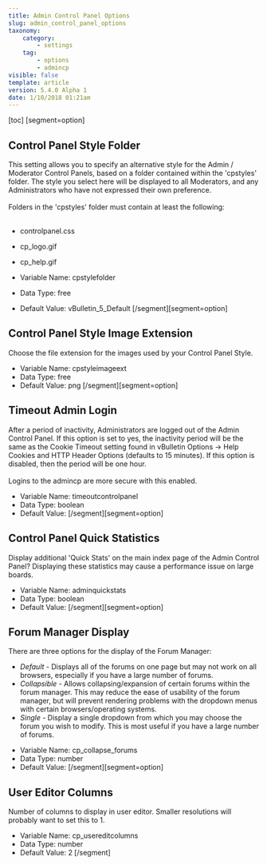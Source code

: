 ```yaml
---
title: Admin Control Panel Options
slug: admin_control_panel_options
taxonomy:
    category:
        - settings
    tag:
        - options
        - admincp
visible: false
template: article
version: 5.4.0 Alpha 1
date: 1/10/2018 01:21am
---
```


[toc]
[segment=option]

## Control Panel Style Folder
This setting allows you to specify an alternative style for the Admin / Moderator Control Panels, based on a folder contained within the 'cpstyles' folder. The style you select here will be displayed to all Moderators, and any Administrators who have not expressed their own preference.<br />
<br />
Folders in the 'cpstyles' folder must contain at least the following:<br />
<br />
- controlpanel.css<br />
- cp_logo.gif<br />
- cp_help.gif



- Variable Name: cpstylefolder
- Data Type: free
- Default Value: vBulletin_5_Default
[/segment][segment=option]

## Control Panel Style Image Extension
Choose the file extension for the images used by your Control Panel Style.



- Variable Name: cpstyleimageext
- Data Type: free
- Default Value: png
[/segment][segment=option]

## Timeout Admin Login
After a period of inactivity, Administrators are logged out of the Admin Control Panel.  If this option is set to yes, the inactivity period will be the same as the Cookie Timeout setting found in vBulletin Options -> Help Cookies and HTTP Header Options (defaults to 15 minutes).  If this option is disabled, then the period will be one hour.
<br /><br />Logins to the admincp are more secure with this enabled.



- Variable Name: timeoutcontrolpanel
- Data Type: boolean
- Default Value: 
[/segment][segment=option]

## Control Panel Quick Statistics
Display additional 'Quick Stats' on the main index page of the Admin Control Panel? Displaying these statistics may cause a performance issue on large boards.



- Variable Name: adminquickstats
- Data Type: boolean
- Default Value: 
[/segment][segment=option]

## Forum Manager Display
There are three options for the display of the Forum Manager:<br />
<ul>
	<li><span class="smallfont"><i>Default</i> - Displays all of the forums on one page but may not work on all browsers, especially if you have a large number of forums.</span></li>
	<li><span class="smallfont"><i>Collapsible</i> - Allows collapsing/expansion of certain forums within the forum manager.  This may reduce the ease of usability of the forum manager, but will prevent rendering problems with the dropdown menus with certain browsers/operating systems.</span></li>
	<li><span class="smallfont"><i>Single</i> - Display a single dropdown from which you may choose the forum you wish to modify. This is most useful if you have a large number of forums.</span></li>
</ul>



- Variable Name: cp_collapse_forums
- Data Type: number
- Default Value: 
[/segment][segment=option]

## User Editor Columns
Number of columns to display in user editor. Smaller resolutions will probably want to set this to 1.



- Variable Name: cp_usereditcolumns
- Data Type: number
- Default Value: 2
[/segment]